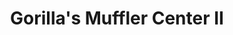 ---
title: "Gorilla's Muffler Center II"
url: /ashland-city/gorillas-muffler-center-ii/
shop: car repair
---